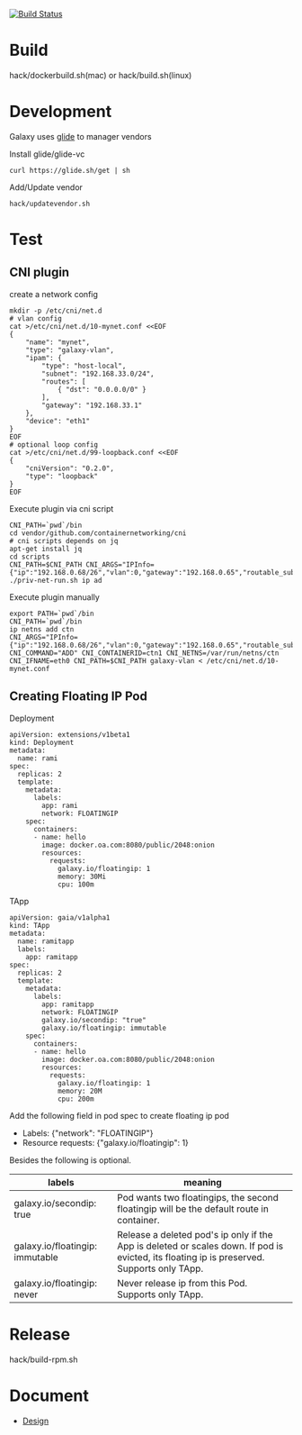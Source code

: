 [![Build Status](https://api.travis-ci.com/gaiastackorg/galaxy.svg?branch=master)](https://travis-ci.com/gaiastackorg/galaxy)

# Build

hack/dockerbuild.sh(mac) or hack/build.sh(linux)

# Development

Galaxy uses [glide](https://github.com/Masterminds/glide) to manager vendors

Install glide/glide-vc

```
curl https://glide.sh/get | sh
```

Add/Update vendor

```
hack/updatevendor.sh
```

# Test

## CNI plugin

create a network config
```
mkdir -p /etc/cni/net.d
# vlan config
cat >/etc/cni/net.d/10-mynet.conf <<EOF
{
    "name": "mynet",
    "type": "galaxy-vlan",
    "ipam": {
        "type": "host-local",
        "subnet": "192.168.33.0/24",
        "routes": [
            { "dst": "0.0.0.0/0" }
        ],
        "gateway": "192.168.33.1"
    },
    "device": "eth1"
}
EOF
# optional loop config
cat >/etc/cni/net.d/99-loopback.conf <<EOF
{
    "cniVersion": "0.2.0",
    "type": "loopback"
}
EOF
```

Execute plugin via cni script
```
CNI_PATH=`pwd`/bin
cd vendor/github.com/containernetworking/cni
# cni scripts depends on jq
apt-get install jq
cd scripts
CNI_PATH=$CNI_PATH CNI_ARGS="IPInfo={"ip":"192.168.0.68/26","vlan":0,"gateway":"192.168.0.65","routable_subnet":"192.168.0.64/26"}" ./priv-net-run.sh ip ad
```

Execute plugin manually
 ```
export PATH=`pwd`/bin
CNI_PATH=`pwd`/bin
ip netns add ctn
CNI_ARGS="IPInfo={"ip":"192.168.0.68/26","vlan":0,"gateway":"192.168.0.65","routable_subnet":"192.168.0.64/26"}" CNI_COMMAND="ADD" CNI_CONTAINERID=ctn1 CNI_NETNS=/var/run/netns/ctn CNI_IFNAME=eth0 CNI_PATH=$CNI_PATH galaxy-vlan < /etc/cni/net.d/10-mynet.conf
 ```

## Creating Floating IP Pod

Deployment

```
apiVersion: extensions/v1beta1
kind: Deployment
metadata:
  name: rami
spec:
  replicas: 2
  template:
    metadata:
      labels:
        app: rami
        network: FLOATINGIP
    spec:
      containers:
      - name: hello
        image: docker.oa.com:8080/public/2048:onion
        resources:
          requests:
            galaxy.io/floatingip: 1
            memory: 30Mi
            cpu: 100m
```
TApp

```
apiVersion: gaia/v1alpha1
kind: TApp
metadata:
  name: ramitapp
  labels:
    app: ramitapp
spec:
  replicas: 2
  template:
    metadata:
      labels:
        app: ramitapp
        network: FLOATINGIP
        galaxy.io/secondip: "true"
        galaxy.io/floatingip: immutable
    spec:
      containers:
      - name: hello
        image: docker.oa.com:8080/public/2048:onion
        resources:
          requests:
            galaxy.io/floatingip: 1
            memory: 20M
            cpu: 200m
```

Add the following field in pod spec to create floating ip pod

- Labels: {"network": "FLOATINGIP"}
- Resource requests: {"galaxy.io/floatingip": 1}

Besides the following is optional.

labels | meaning
-------|--------
galaxy.io/secondip: true | Pod wants two floatingips, the second floatingip will be the default route in container.
galaxy.io/floatingip: immutable | Release a deleted pod's ip only if the App is deleted or scales down. If pod is evicted, its floating ip is preserved. Supports only TApp.
galaxy.io/floatingip: never | Never release ip from this Pod. Supports only TApp.

# Release

hack/build-rpm.sh

# Document

- [Design](doc/design.md)
